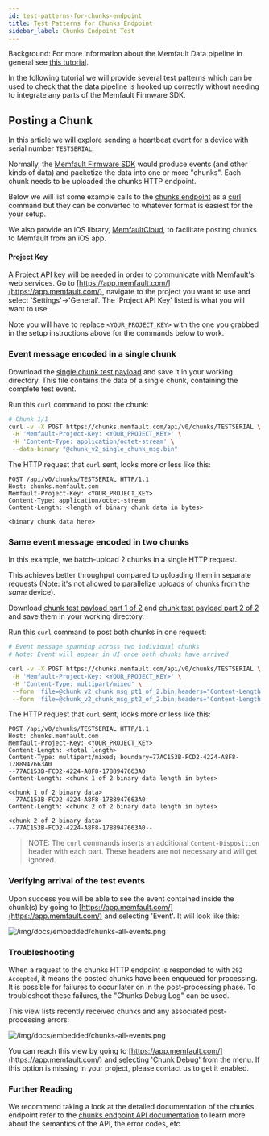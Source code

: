 ```yaml
---
id: test-patterns-for-chunks-endpoint
title: Test Patterns for Chunks Endpoint
sidebar_label: Chunks Endpoint Test
---
```


Background: For more information about the Memfault Data pipeline in general see
[this tutorial](data-from-firmware-to-cloud.md).

In the following tutorial we will provide several test patterns which can be
used to check that the data pipeline is hooked up correctly without needing to
integrate any parts of the Memfault Firmware SDK.

## Posting a Chunk

In this article we will explore sending a heartbeat event for a device with
serial number `TESTSERIAL`.

Normally, the
[Memfault Firmware SDK](https://github.com/memfault/memfault-firmware-sdk) would
produce events (and other kinds of data) and packetize the data into one or more
"chunks". Each chunk needs to be uploaded the chunks HTTP endpoint.

Below we will list some example calls to the
[chunks endpoint](https://mflt.io/chunks-api) as a [curl](https://curl.haxx.se)
command but they can be converted to whatever format is easiest for the your
setup.

We also provide an iOS library,
[MemfaultCloud](https://github.com/memfault/memfault-ios-cloud#uploading-chunks),
to facilitate posting chunks to Memfault from an iOS app.

#### Project Key

A Project API key will be needed in order to communicate with Memfault's web
services. Go to [https://app.memfault.com/](https://app.memfault.com/), navigate
to the project you want to use and select 'Settings'→'General'. The 'Project API
Key' listed is what you will want to use.

Note you will have to replace `<YOUR_PROJECT_KEY>` with the one you grabbed in
the setup instructions above for the commands below to work.

### Event message encoded in a single chunk

Download the
[single chunk test payload](/downloads/docs/test-patterns-for-chunks-endpoint/chunk_v2_single_chunk_msg.bin)
and save it in your working directory. This file contains the data of a single
chunk, containing the complete test event.

Run this `curl` command to post the chunk:

```bash
# Chunk 1/1
curl -v -X POST https://chunks.memfault.com/api/v0/chunks/TESTSERIAL \
 -H 'Memfault-Project-Key: <YOUR_PROJECT_KEY>' \
 -H 'Content-Type: application/octet-stream' \
 --data-binary "@chunk_v2_single_chunk_msg.bin"
```

The HTTP request that `curl` sent, looks more or less like this:

```http request
POST /api/v0/chunks/TESTSERIAL HTTP/1.1
Host: chunks.memfault.com
Memfault-Project-Key: <YOUR_PROJECT_KEY>
Content-Type: application/octet-stream
Content-Length: <length of binary chunk data in bytes>

<binary chunk data here>
```

### Same event message encoded in two chunks

In this example, we batch-upload 2 chunks in a single HTTP request.

This achieves better throughput compared to uploading them in separate requests
(Note: it's not allowed to parallelize uploads of chunks from the _same_
device).

Download
[chunk test payload part 1 of 2](/downloads/docs/test-patterns-for-chunks-endpoint/chunk_v2_chunk_msg_pt1_of_2.bin)
and
[chunk test payload part 2 of 2](/downloads/docs/test-patterns-for-chunks-endpoint/chunk_v2_chunk_msg_pt2_of_2.bin)
and save them in your working directory.

Run this `curl` command to post both chunks in one request:

```bash
# Event message spanning across two individual chunks
# Note: Event will appear in UI once both chunks have arrived

curl -v -X POST https://chunks.memfault.com/api/v0/chunks/TESTSERIAL \
 -H 'Memfault-Project-Key: <YOUR_PROJECT_KEY>' \
 -H 'Content-Type: multipart/mixed' \
 --form 'file=@chunk_v2_chunk_msg_pt1_of_2.bin;headers="Content-Length: 46"' \
 --form 'file=@chunk_v2_chunk_msg_pt2_of_2.bin;headers="Content-Length: 44"'
```

The HTTP request that `curl` sent, looks more or less like this:

```http request
POST /api/v0/chunks/TESTSERIAL HTTP/1.1
Host: chunks.memfault.com
Memfault-Project-Key: <YOUR_PROJECT_KEY>
Content-Length: <total length>
Content-Type: multipart/mixed; boundary=77AC153B-FCD2-4224-A8F8-1788947663A0
--77AC153B-FCD2-4224-A8F8-1788947663A0
Content-Length: <chunk 1 of 2 binary data length in bytes>

<chunk 1 of 2 binary data>
--77AC153B-FCD2-4224-A8F8-1788947663A0
Content-Length: <chunk 2 of 2 binary data length in bytes>

<chunk 2 of 2 binary data>
--77AC153B-FCD2-4224-A8F8-1788947663A0--
```

> NOTE: The `curl` commands inserts an additional `Content-Disposition` header
> with each part. These headers are not necessary and will get ignored.

### Verifying arrival of the test events

Upon success you will be able to see the event contained inside the chunk(s) by
going to [https://app.memfault.com/](https://app.memfault.com/) and selecting
'Event'. It will look like this:

![/img/docs/embedded/chunks-all-events.png](/img/docs/embedded/chunks-all-events.png)

### Troubleshooting

When a request to the chunks HTTP endpoint is responded to with `202 Accepted`,
it means the posted chunks have been enqueued for processing. It is possible for
failures to occur later on in the post-processing phase. To troubleshoot these
failures, the "Chunks Debug Log" can be used.

This view lists recently received chunks and any associated post-processing
errors:

![/img/docs/embedded/chunks-all-events.png](/img/docs/embedded/chunks-debug-log.png)

You can reach this view by going to
[https://app.memfault.com/](https://app.memfault.com/) and selecting 'Chunk
Debug' from the menu. If this option is missing in your project, please contact
us to get it enabled.

### Further Reading

We recommend taking a look at the detailed documentation of the chunks endpoint
refer to the [chunks endpoint API documentation](https://mflt.io/chunks-api) to
learn more about the semantics of the API, the error codes, etc.
